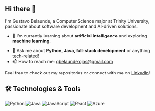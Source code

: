 ## Hi there 👋

I'm Gustavo Belaunde, a Computer Science major at Trinity University, passionate about software development and AI-driven solutions.


- 🌱 I’m currently learning about **artificial intelligence** and exploring **machine learning**.
<!-- 🔭 I’m working on [Voicebot Project](https://github.com/your-username/voicebot_wpp), a WhatsApp chatbot using voice recognition and AI.-->
- 💬 Ask me about **Python, Java, full-stack development** or anything tech-related!
- 📫 How to reach me: [gbelaunderojas@gmail.com](mailto:your.email@example.com)

Feel free to check out my repositories or connect with me on [LinkedIn](https://linkedin.com/in/your-profile)!

## 🛠️ Technologies & Tools

![Python](https://img.shields.io/badge/-Python-333333?style=flat&logo=python)
![Java](https://img.shields.io/badge/-Java-333333?style=flat&logo=java)
![JavaScript](https://img.shields.io/badge/-JavaScript-333333?style=flat&logo=javascript)
![React](https://img.shields.io/badge/-React-333333?style=flat&logo=react)
![Azure](https://img.shields.io/badge/-Azure-333333?style=flat&logo=microsoft-azure)



<!--
**GustavoBelaunde2004/GustavoBelaunde2004** is a ✨ _special_ ✨ repository because its `README.md` (this file) appears on your GitHub profile.

Here are some ideas to get you started:

- 🔭 I’m currently working on ...
- 🌱 I’m currently learning ...
- 👯 I’m looking to collaborate on ...
- 🤔 I’m looking for help with ...
- 💬 Ask me about ...
- 📫 How to reach me: ...
- 😄 Pronouns: ...
- ⚡ Fun fact: ...
-->
